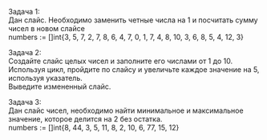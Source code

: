 Задача 1:  
Дан слайс. Необходимо заменить четные числа на 1 и посчитать сумму чисел в новом слайсе  
numbers := []int{3, 5, 7, 2, 7, 8, 6, 4, 7, 0, 1, 7, 4, 8, 10, 3, 6, 8, 5, 4, 12, 3}

Задача 2:  
Создайте слайс целых чисел и заполните его числами от 1 до 10. Используя цикл, пройдите по слайсу и увеличьте каждое значение на 5, используя указатель.  
Выведите измененный слайс.

Задача 3:  
Дан слайс чисел, необходимо найти минимальное и максимальное значение, которое делится на 2 без остатка.  
numbers := []int{8, 44, 3, 5, 11, 8, 2, 10, 6, 77, 15, 12}
